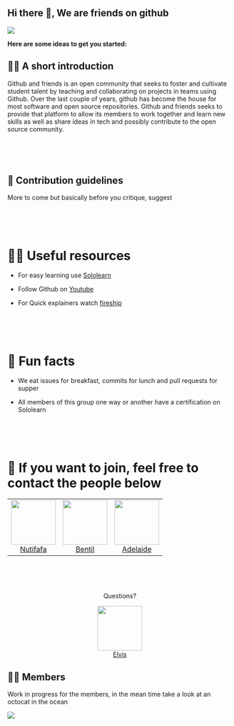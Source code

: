   

## Hi there 👋, We are friends on github

<img  src="https://firebasestorage.googleapis.com/v0/b/gifer-app.appspot.com/o/github-social.png?alt=media&token=6dfceebf-488f-4c66-ab6a-bf208d67cc7c">

  

**Here are some ideas to get you started:**

  

## 🙋‍♀️ A short introduction

  

Github and friends is an open community that seeks to foster and cultivate student talent by teaching and collaborating on projects in teams using Github. Over the last couple of years, github has become the house for most software and open source repositories. Github and friends seeks to provide that platform to allow its members to work together and learn new skills as well as share ideas in tech and possibly contribute to the open source community.

<br/><br/><br/>

  

## 🌈 Contribution guidelines

  

More to come but basically before you critique, suggest

<br/><br/><br/>

# 👩‍💻 Useful resources

- For easy learning use [Sololearn](https://www.sololearn.com/home)

- Follow Github on [Youtube](https://www.youtube.com/channel/UC4QK9oubteM4ifF08nFM99A/featured)

- For Quick explainers watch [fireship](https://www.youtube.com/c/Fireship)

<br/><br/><br/>

# 🍿 Fun facts

  

- We eat issues for breakfast, commits for lunch and pull requests for supper

- All members of this group one way or another have a certification on Sololearn

<br/><br/><br/>

  

# 🚀 If you want to join, feel free to contact the people below

  
  
<table width="100%">
<tr>
<td>
<center>
<img  src="https://avatars.githubusercontent.com/u/88439064?v=4"  width="100"/>
 <br>
 <a href="https://github.com/neophyte-programmer">Nutifafa</a></td>
 </center>
<td>
<center>
<img src="https://avatars.githubusercontent.com/u/55560024?v=4" width="100"> <br><a href="https://github.com/qbentil">Bentil</a>
</center>
</td>
<td>
<center>
<img  src="https://avatars.githubusercontent.com/u/88384474?v=4"  width="100"/><br>
<a href="https://github.com/allytyson16">Adelaide</a>
</center>
</td>

</tr>
</table>
 




  <br>
    <br>
      <br>

<center>
<p>Questions?</p>
<img  src="https://avatars.githubusercontent.com/u/30559298?v=4"  width="100"/><br>
<a href="https://github.com/LighteningCode">Elvis</a>
</center>

  
  
  

## 👯‍♂️ Members
Work in progress for the members, in the mean time take a look at an octocat in the ocean

<img  src="https://firebasestorage.googleapis.com/v0/b/pay-zero.appspot.com/o/94487808-c8304800-019e-11eb-97ef-414924be0e08.gif?alt=media&token=9e10c1d8-392c-41bf-90f0-0044d8784616" />
